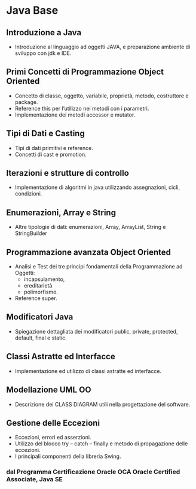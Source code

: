 # Java Base

##  Introduzione a Java
* Introduzione al linguaggio ad oggetti JAVA, e preparazione ambiente di sviluppo con jdk e IDE.

##  Primi Concetti di Programmazione Object Oriented
* Concetto di classe, oggetto, variabile, proprietà, metodo, costruttore e package. 
* Reference this per l’utilizzo nei metodi con i parametri. 
* Implementazione dei metodi accessor e mutator.

##  Tipi di Dati e Casting
* Tipi di dati primitivi e reference. 
* Concetti di cast e promotion.

##  Iterazioni e strutture di controllo
* Implementazione di algoritmi in java utilizzando assegnazioni, cicli, condizioni.

##  Enumerazioni, Array e String
* Altre tipologie di dati: enumerazioni, Array, ArrayList, String e StringBuilder

##  Programmazione avanzata Object Oriented
* Analisi e Test dei tre principi fondamentali della Programmazione ad Oggetti: 
    * incapsulamento,
    * ereditarietà 
    * polimorfismo. 
* Reference super.

##  Modificatori Java
* Spiegazione dettagliata dei modificatori public, private, protected, default, final e static.

##  Classi Astratte ed Interfacce
* Implementazione ed utilizzo di classi astratte ed interfacce.

##  Modellazione UML OO 
* Descrizione dei CLASS DIAGRAM utili nella progettazione del software.

## Gestione delle Eccezioni
* Eccezioni, errori ed asserzioni. 
* Utilizzo del blocco try – catch – finally e metodo di propagazione delle eccezioni.
* I principali componenti della libreria Swing.

### dal Programma Certificazione Oracle OCA Oracle Certified Associate, Java SE 
